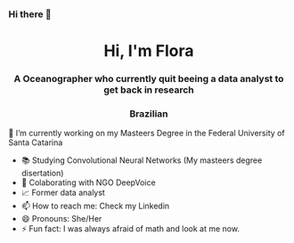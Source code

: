 ### Hi there 👋
<h1 align="center">Hi, I'm Flora </h1>
<h3 align="center">A Oceanographer who currently quit beeing a data analyst to get back in research</h3>
<h3 align="center"> Brazilian</h3>



 🎯 I’m currently working on my Masteers Degree in the Federal University of Santa Catarina
- 📚 Studying Convolutional Neural Networks (My masteers degree disertation)
- 🐋 Colaborating with NGO DeepVoice
- 📈 Former data analyst
- 📫 How to reach me: Check my Linkedin
- 😄 Pronouns: She/Her
- ⚡ Fun fact: I was always afraid of math and look at me now.

